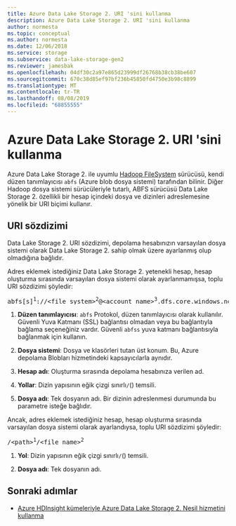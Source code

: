 ```yaml
---
title: Azure Data Lake Storage 2. URI 'sini kullanma
description: Azure Data Lake Storage 2. URI 'sini kullanma
author: normesta
ms.topic: conceptual
ms.author: normesta
ms.date: 12/06/2018
ms.service: storage
ms.subservice: data-lake-storage-gen2
ms.reviewer: jamesbak
ms.openlocfilehash: 04df30c2a97e865d23999df26768b38cb38be607
ms.sourcegitcommit: 670c38d85ef97bf236b45850fd4750e3b98c8899
ms.translationtype: MT
ms.contentlocale: tr-TR
ms.lasthandoff: 08/08/2019
ms.locfileid: "68855555"
---
```

# <a name="use-the-azure-data-lake-storage-gen2-uri"></a>Azure Data Lake Storage 2. URI 'sini kullanma

Azure Data Lake Storage 2. ile uyumlu [Hadoop FileSystem](https://www.aosabook.org/en/hdfs.html) sürücüsü, kendi düzen tanımlayıcısı `abfs` (Azure blob dosya sistemi) tarafından bilinir. Diğer Hadoop dosya sistemi sürücüleriyle tutarlı, ABFS sürücüsü Data Lake Storage 2. özellikli bir hesap içindeki dosya ve dizinleri adreslemesine yönelik bir URI biçimi kullanır.

## <a name="uri-syntax"></a>URI sözdizimi

Data Lake Storage 2. URI sözdizimi, depolama hesabınızın varsayılan dosya sistemi olarak Data Lake Storage 2. sahip olmak üzere ayarlanmış olup olmadığına bağlıdır.

Adres eklemek istediğiniz Data Lake Storage 2. yetenekli hesap, hesap oluşturma sırasında varsayılan dosya sistemi olarak ayarlanmamışsa, toplu URI sözdizimi şöyledir:

<pre>abfs[s]<sup>1</sup>://&lt;file_system&gt;<sup>2</sup>@&lt;account_name&gt;<sup>3</sup>.dfs.core.windows.net/&lt;path&gt;<sup>4</sup>/&lt;file_name&gt;<sup>5</sup></pre>

1. **Düzen tanımlayıcısı**: `abfs` Protokol, düzen tanımlayıcısı olarak kullanılır. Güvenli Yuva Katmanı (SSL) bağlantısı olmadan veya bu bağlantıyla bağlama seçeneğiniz vardır. Güvenli `abfss` yuva katmanı bağlantısıyla bağlanmak için kullanın.

2. **Dosya sistemi**: Dosya ve klasörleri tutan üst konum. Bu, Azure depolama Blobları hizmetindeki kapsayıcılarla aynıdır.

3. **Hesap adı**: Oluşturma sırasında depolama hesabınıza verilen ad.

4. **Yollar**: Dizin yapısının eğik çizgi sınırlı`/`() temsili.

5. **Dosya adı**: Tek dosyanın adı. Bir dizinin adreslenmesi durumunda bu parametre isteğe bağlıdır.

Ancak, adres eklemek istediğiniz hesap, hesap oluşturma sırasında varsayılan dosya sistemi olarak ayarlandıysa, toplu URI sözdizimi şöyledir:

<pre>/&lt;path&gt;<sup>1</sup>/&lt;file_name&gt;<sup>2</sup></pre>

1. **Yol**: Dizin yapısının eğik çizgi sınırlı`/`() temsili.

2. **Dosya adı**: Tek dosyanın adı.


## <a name="next-steps"></a>Sonraki adımlar

- [Azure HDInsight kümeleriyle Azure Data Lake Storage 2. Nesil hizmetini kullanma](https://docs.microsoft.com/azure/hdinsight/hdinsight-hadoop-use-data-lake-storage-gen2?toc=%2fazure%2fstorage%2fblobs%2ftoc.json)
